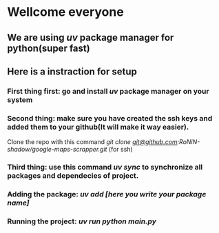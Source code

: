 # Wellcome everyone

## We are using *uv* package manager for python(super fast)

## Here is a instraction for setup
### First thing first: go and install *uv* package manager on your system

### Second thing: make sure you have created the ssh keys and added them to your github(It will make it way easier). 
Clone the repo with this command *git clone git@github.com:RoNiN-shadow/google-maps-scrapper.git* (for ssh)
### Third thing: use this command *uv sync* to synchronize all packages and dependecies of project.

### Adding the package: *uv add [here you write your package name]*
### Running the project: *uv run python main.py*

